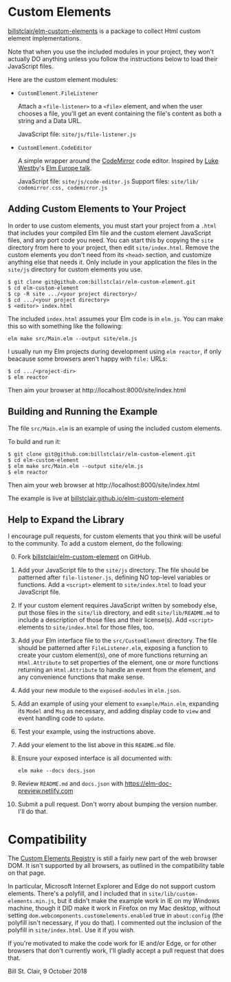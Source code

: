 # Custom Elements

[billstclair/elm-custom-elements](http://package.elm-lang.org/packages/billstclair/elm-custom-elements/latest) is a package to collect Html custom element implementations. 

Note that when you use the included modules in your project, they won't actually DO anything unless you follow the instructions below to load their JavaScript files.

Here are the custom element modules:

* `CustomElement.FileListener`

  Attach a `<file-listener>` to a `<file>` element, and when the user
  chooses a file, you'll get an event containing the file's content as
  both a string and a Data URL.
  
  JavaScript file: `site/js/file-listener.js`
  
* `CustomElement.CodeEditor`

  A simple wrapper around the [CodeMirror](https://codemirror.net) code editor.
  Inspired by [Luke Westby](https://github.com/lukewestby)'s
  [Elm Europe talk](https://youtu.be/tyFe9Pw6TVE).
  
  JavaScript file: `site/js/code-editor.js`
  Support files: `site/lib/ codemirror.css, codemirror.js`

## Adding Custom Elements to Your Project

In order to use custom elements, you must start your project from a `.html` that includes your compiled Elm file and the custom element JavaScript files, and any port code you need. You can start this by copying the `site` directory from here to your project, then edit `site/index.html`. Remove the custom elements you don't need from its `<head>` section, and customize anything else that needs it. Only include in your application the files in the `site/js` directory for custom elements you use.

    $ git clone git@github.com:billstclair/elm-custom-element.git
    $ cd elm-custom-element
    $ cp -R site .../<your project directory>/
    $ cd .../<your project directory>
    $ <editor> index.html

The included `index.html` assumes your Elm code is in `elm.js`. You can make this so with something like the following:

    elm make src/Main.elm --output site/elm.js
    
I usually run my Elm projects during development using `elm reactor`, if only beacause some browsers aren't happy with `file:` URLs:

    $ cd .../<project-dir>
    $ elm reactor

Then aim your browser at http://localhost:8000/site/index.html

## Building and Running the Example

The file `src/Main.elm` is an example of using the included custom elements.

To build and run it:

    $ git clone git@github.com:billstclair/elm-custom-element.git
    $ cd elm-custom-element
    $ elm make src/Main.elm --output site/elm.js
    $ elm reactor
    
Then aim your web browser at http://localhost:8000/site/index.html

The example is live at [billstclair.github.io/elm-custom-element](https://billstclair.github.io/elm-custom-element/)

## Help to Expand the Library

I encourage pull requests, for custom elements that you think will be useful to the community. To add a custom element, do the following:

0. Fork [billstclair/elm-custom-element](https://github.com/billstclair/elm-custom-element) on GitHub.

1. Add your JavaScript file to the `site/js` directory.
   The file should be patterned after `file-listener.js`, defining NO
   top-level variables or functions. Add a `<script>` element to
   `site/index.html` to load your JavaScript file.
   
2. If your custom element requires JavaScript written by somebody else,
   put those files in the `site/lib` directory, and edit `site/lib/README.md`
   to include a description of those files and their license(s). Add `<script>`
   elements to `site/index.html` for those files, too.

3. Add your Elm interface file to the `src/CustomElement` directory.
   The file should be patterned after `FileListener.elm`, exposing a
   function to create your custom element(s), one of more functions
   returning an `Html.Attribute` to set properties of the element, one
   or more functions returning an `Html.Attribute` to handle an event
   from the element, and any convenience functions that make sense.

4. Add your new module to the `exposed-modules` in `elm.json`.

5. Add an example of using your element to `example/Main.elm`, expanding
   its `Model` and `Msg` as necessary, and adding display code to `view`
   and event handling code to `update`.
   
6. Test your example, using the instructions above.

7. Add your element to the list above in this `README.md` file.

8. Ensure your exposed interface is all documented with:

       elm make --docs docs.json
   
9. Review `README.md` and `docs.json` with https://elm-doc-preview.netlify.com

10. Submit a pull request. Don't worry about bumping the version number.
    I'll do that.

# Compatibility

The [Custom Elements Registry](https://developer.mozilla.org/en-US/docs/Web/API/CustomElementRegistry) is still a fairly new part of the web browser DOM. It isn't supported by all browsers, as outlined in the compatibility table on that page.

In particular, Microsoft Internet Explorer and Edge do not support custom elements. There's a polyfill, and I included that in `site/lib/custom-elements.min.js`, but it didn't make the example work in IE on my Windows machine, though it DID make it work in Firefox on my Mac desktop, without setting `dom.webcomponents.customelements.enabled` true in `about:config` (the polyfill isn't necessary, if you do that). I commented out the inclusion of the polyfill in `site/index.html`. Use it if you wish.

If you're motivated to make the code work for IE and/or Edge, or for other browsers that don't currently work, I'll gladly accept a pull request that does that.

Bill St. Clair, 9 October 2018
